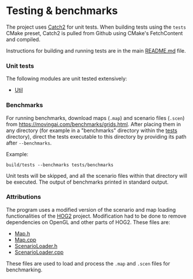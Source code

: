 # Testing & benchmarks

The project uses [Catch2](https://github.com/catchorg/Catch2) for unit tests.
When building tests using the `tests` CMake preset, Catch2 is pulled from Github using CMake's FetchContent and compiled.

Instructions for building and running tests are in the main [README.md](../README.md) file.

### Unit tests

The following modules are unit tested extensively:
* [Util](../src/algorithms/util.hpp)

### Benchmarks
For running benchmarks, download maps (`.map`) and scenario files (`.scen`) from https://movingai.com/benchmarks/grids.html.
After placing them in any directory (for example in a "benchmarks" directory within the [tests](../tests/) directory), direct the tests executable to this directory by providing its path after `--benchmarks`.

Example:
```
build/tests --benchmarks tests/benchmarks
```
Unit tests will be skipped, and all the scenario files within that directory will be executed.
The output of benchmarks printed in standard output.

### Attributions

The program uses a modified version of the scenario and map loading functionalities of the [HOG2](https://github.com/nathansttt/hog2) project. Modification had to be done to remove dependencies on OpenGL and other parts of HOG2. These files are:
* [Map.h](../tests/hog2/Map.h)
* [Map.cpp](../tests/hog2/Map.cpp)
* [ScenarioLoader.h](../tests/hog2/ScenarioLoader.h)
* [ScenarioLoader.cpp](../tests/hog2/ScenarioLoader.cpp)

These files are used to load and process the `.map` and `.scen` files for benchmarking.